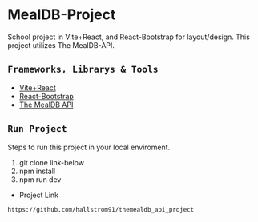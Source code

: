 # MealDB-Project

School project in Vite+React, and React-Bootstrap for layout/design.
This project utilizes The MealDB-API.

## `Frameworks, Librarys & Tools`

- [Vite+React](https://vitejs.dev/)
- [React-Bootstrap](https://react-bootstrap.netlify.app/)
- [The MealDB API](https://www.themealdb.com/api.php)

## `Run Project`

Steps to run this project in your local enviroment.

1. git clone link-below
2. npm install
3. npm run dev

- Project Link

```project-link
https://github.com/hallstrom91/themealdb_api_project
```
